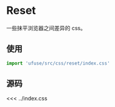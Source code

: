 # Reset

一些抹平浏览器之间差异的 css。

## 使用

```ts
import 'ufuse/src/css/reset/index.css'
```

## 源码

<<< ../index.css
